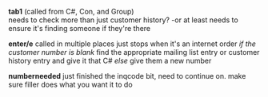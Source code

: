 **tab1** (called from C#, Con, and Group)   
    needs to check more than just customer history? 
    -or at least needs to ensure it's finding someone if they're there

**enter/e** called in multiple places
    just stops when it's an internet order
        *if the customer number is blank*
        find the appropriate mailing list entry or customer history entry and give it that C#
        *else*
        give them a new number


**numberneeded**
    just finished the inqcode bit, need to continue on. make sure filler does what you want it to do